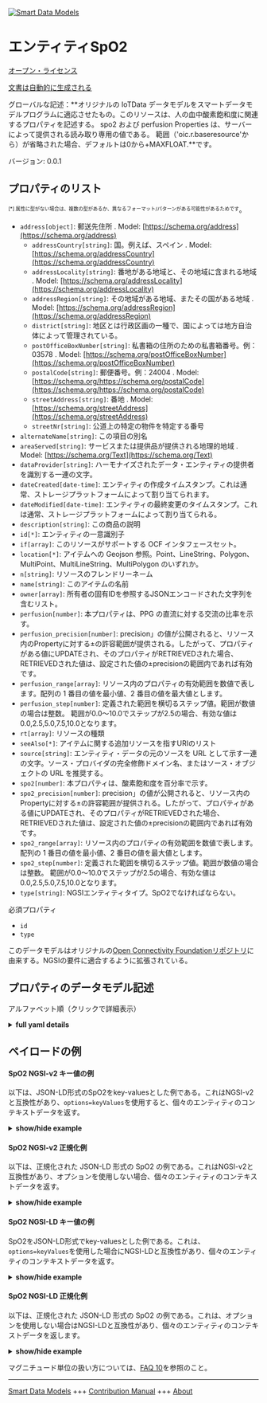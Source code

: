 <!-- 10-Header -->  
[![Smart Data Models](https://smartdatamodels.org/wp-content/uploads/2022/01/SmartDataModels_logo.png "Logo")](https://smartdatamodels.org)  
エンティティSpO2  
==========<!-- /10-Header -->  
<!-- 15-License -->  
[オープン・ライセンス](https://github.com/smart-data-models//dataModel.OCF/blob/master/SpO2/LICENSE.md)  
[文書は自動的に生成される](https://docs.google.com/presentation/d/e/2PACX-1vTs-Ng5dIAwkg91oTTUdt8ua7woBXhPnwavZ0FxgR8BsAI_Ek3C5q97Nd94HS8KhP-r_quD4H0fgyt3/pub?start=false&loop=false&delayms=3000#slide=id.gb715ace035_0_60)  
<!-- /15-License -->  
<!-- 20-Description -->  
グローバルな記述：**オリジナルの IoTData データモデルをスマートデータモデルプログラムに適応させたもの。このリソースは、人の血中酸素飽和度に関連するプロパティを記述する。  spo2 および perfusion Properties は、サーバーによって提供される読み取り専用の値である。  範囲（'oic.r.baseresource'から）が省略された場合、デフォルトは0から+MAXFLOAT.**です。  
バージョン: 0.0.1  
<!-- /20-Description -->  
<!-- 30-PropertiesList -->  

## プロパティのリスト  

<sup><sub>[*] 属性に型がない場合は、複数の型があるか、異なるフォーマット/パターンがある可能性があるためです</sub></sup>。  
- `address[object]`: 郵送先住所  . Model: [https://schema.org/address](https://schema.org/address)	- `addressCountry[string]`: 国。例えば、スペイン  . Model: [https://schema.org/addressCountry](https://schema.org/addressCountry)  
	- `addressLocality[string]`: 番地がある地域と、その地域に含まれる地域  . Model: [https://schema.org/addressLocality](https://schema.org/addressLocality)  
	- `addressRegion[string]`: その地域がある地域、またその国がある地域  . Model: [https://schema.org/addressRegion](https://schema.org/addressRegion)  
	- `district[string]`: 地区とは行政区画の一種で、国によっては地方自治体によって管理されている。    
	- `postOfficeBoxNumber[string]`: 私書箱の住所のための私書箱番号。例：03578  . Model: [https://schema.org/postOfficeBoxNumber](https://schema.org/postOfficeBoxNumber)  
	- `postalCode[string]`: 郵便番号。例：24004  . Model: [https://schema.org/https://schema.org/postalCode](https://schema.org/https://schema.org/postalCode)  
	- `streetAddress[string]`: 番地  . Model: [https://schema.org/streetAddress](https://schema.org/streetAddress)  
	- `streetNr[string]`: 公道上の特定の物件を特定する番号    
- `alternateName[string]`: この項目の別名  - `areaServed[string]`: サービスまたは提供品が提供される地理的地域  . Model: [https://schema.org/Text](https://schema.org/Text)- `dataProvider[string]`: ハーモナイズされたデータ・エンティティの提供者を識別する一連の文字。  - `dateCreated[date-time]`: エンティティの作成タイムスタンプ。これは通常、ストレージプラットフォームによって割り当てられます。  - `dateModified[date-time]`: エンティティの最終変更のタイムスタンプ。これは通常、ストレージプラットフォームによって割り当てられる。  - `description[string]`: この商品の説明  - `id[*]`: エンティティの一意識別子  - `if[array]`: このリソースがサポートする OCF インタフェースセット。  - `location[*]`: アイテムへの Geojson 参照。Point、LineString、Polygon、MultiPoint、MultiLineString、MultiPolygon のいずれか。  - `n[string]`: リソースのフレンドリーネーム  - `name[string]`: このアイテムの名前  - `owner[array]`: 所有者の固有IDを参照するJSONエンコードされた文字列を含むリスト。  - `perfusion[number]`: 本プロパティは、PPG の直流に対する交流の比率を示す。  - `perfusion_precision[number]`: precision」の値が公開されると、リソース内のPropertyに対する±の許容範囲が提供される。したがって、プロパティがある値にUPDATEされ、そのプロパティがRETRIEVEDされた場合、RETRIEVEDされた値は、設定された値の±precisionの範囲内であれば有効です。  - `perfusion_range[array]`: リソース内のプロパティの有効範囲を数値で表します。配列の 1 番目の値を最小値、2 番目の値を最大値とします。  - `perfusion_step[number]`: 定義された範囲を横切るステップ値。範囲が数値の場合は整数。  範囲が0.0～10.0でステップが2.5の場合、有効な値は0.0,2.5,5.0,7.5,10.0となります。  - `rt[array]`: リソースの種類  - `seeAlso[*]`: アイテムに関する追加リソースを指すURIのリスト  - `source[string]`: エンティティ・データの元のソースを URL として示す一連の文字。ソース・プロバイダの完全修飾ドメイン名、またはソース・オブジェクトの URL を推奨する。  - `spo2[number]`: 本プロパティは、酸素飽和度を百分率で示す。  - `spo2_precision[number]`: precision」の値が公開されると、リソース内のPropertyに対する±の許容範囲が提供される。したがって、プロパティがある値にUPDATEされ、そのプロパティがRETRIEVEDされた場合、RETRIEVEDされた値は、設定された値の±precisionの範囲内であれば有効です。  - `spo2_range[array]`: リソース内のプロパティの有効範囲を数値で表します。配列の 1 番目の値を最小値、2 番目の値を最大値とします。  - `spo2_step[number]`: 定義された範囲を横切るステップ値。範囲が数値の場合は整数。  範囲が0.0～10.0でステップが2.5の場合、有効な値は0.0,2.5,5.0,7.5,10.0となります。  - `type[string]`: NGSIエンティティタイプ。SpO2でなければならない。  <!-- /30-PropertiesList -->  
<!-- 35-RequiredProperties -->  
必須プロパティ  
- `id`  - `type`  <!-- /35-RequiredProperties -->  
<!-- 40-RequiredProperties -->  
このデータモデルはオリジナルの[Open Connectivity Foundationリポジトリ](https://github.com/openconnectivityfoundation/IoTDataModels)に由来する。NGSIの要件に適合するように拡張されている。  
<!-- /40-RequiredProperties -->  
<!-- 50-DataModelHeader -->  
## プロパティのデータモデル記述  
アルファベット順（クリックで詳細表示）  
<!-- /50-DataModelHeader -->  
<!-- 60-ModelYaml -->  
<details><summary><strong>full yaml details</strong></summary>    
```yaml  
SpO2:    
  description: Smart Data Models Program adaptation of the original IoTData data Models. This Resource describes the Properties associated with a person's blood oxygen saturation level.  The spo2 and perfusion Properties are read-only value that is provided by the server.  When range (from 'oic.r.baseresource') is omitted the default is 0 to +MAXFLOAT.    
  properties:    
    address:    
      description: The mailing address    
      properties:    
        addressCountry:    
          description: 'The country. For example, Spain'    
          type: string    
          x-ngsi:    
            model: https://schema.org/addressCountry    
            type: Property    
        addressLocality:    
          description: 'The locality in which the street address is, and which is in the region'    
          type: string    
          x-ngsi:    
            model: https://schema.org/addressLocality    
            type: Property    
        addressRegion:    
          description: 'The region in which the locality is, and which is in the country'    
          type: string    
          x-ngsi:    
            model: https://schema.org/addressRegion    
            type: Property    
        district:    
          description: 'A district is a type of administrative division that, in some countries, is managed by the local government'    
          type: string    
          x-ngsi:    
            type: Property    
        postOfficeBoxNumber:    
          description: 'The post office box number for PO box addresses. For example, 03578'    
          type: string    
          x-ngsi:    
            model: https://schema.org/postOfficeBoxNumber    
            type: Property    
        postalCode:    
          description: 'The postal code. For example, 24004'    
          type: string    
          x-ngsi:    
            model: https://schema.org/https://schema.org/postalCode    
            type: Property    
        streetAddress:    
          description: The street address    
          type: string    
          x-ngsi:    
            model: https://schema.org/streetAddress    
            type: Property    
        streetNr:    
          description: Number identifying a specific property on a public street    
          type: string    
          x-ngsi:    
            type: Property    
      type: object    
      x-ngsi:    
        model: https://schema.org/address    
        type: Property    
    alternateName:    
      description: An alternative name for this item    
      type: string    
      x-ngsi:    
        type: Property    
    areaServed:    
      description: The geographic area where a service or offered item is provided    
      type: string    
      x-ngsi:    
        model: https://schema.org/Text    
        type: Property    
    dataProvider:    
      description: A sequence of characters identifying the provider of the harmonised data entity    
      type: string    
      x-ngsi:    
        type: Property    
    dateCreated:    
      description: Entity creation timestamp. This will usually be allocated by the storage platform    
      format: date-time    
      type: string    
      x-ngsi:    
        type: Property    
    dateModified:    
      description: Timestamp of the last modification of the entity. This will usually be allocated by the storage platform    
      format: date-time    
      type: string    
      x-ngsi:    
        type: Property    
    description:    
      description: A description of this item    
      type: string    
      x-ngsi:    
        type: Property    
    id:    
      anyOf:    
        - description: Identifier format of any NGSI entity    
          maxLength: 256    
          minLength: 1    
          pattern: ^[\w\-\.\{\}\$\+\*\[\]`|~^@!,:\\]+$    
          type: string    
          x-ngsi:    
            type: Property    
        - description: Identifier format of any NGSI entity    
          format: uri    
          type: string    
          x-ngsi:    
            type: Property    
      description: Unique identifier of the entity    
      x-ngsi:    
        type: Property    
    if:    
      description: The OCF Interface set supported by this Resource.    
      items:    
        enum:    
          - oic.if.s    
          - oic.if.baseline    
        type: string    
      minItems: 1    
      readOnly: true    
      type: array    
      uniqueItems: true    
      x-ngsi:    
        type: Property    
    location:    
      description: 'Geojson reference to the item. It can be Point, LineString, Polygon, MultiPoint, MultiLineString or MultiPolygon'    
      oneOf:    
        - description: Geojson reference to the item. Point    
          properties:    
            bbox:    
              items:    
                type: number    
              minItems: 4    
              type: array    
            coordinates:    
              items:    
                type: number    
              minItems: 2    
              type: array    
            type:    
              enum:    
                - Point    
              type: string    
          required:    
            - type    
            - coordinates    
          title: GeoJSON Point    
          type: object    
          x-ngsi:    
            type: GeoProperty    
        - description: Geojson reference to the item. LineString    
          properties:    
            bbox:    
              items:    
                type: number    
              minItems: 4    
              type: array    
            coordinates:    
              items:    
                items:    
                  type: number    
                minItems: 2    
                type: array    
              minItems: 2    
              type: array    
            type:    
              enum:    
                - LineString    
              type: string    
          required:    
            - type    
            - coordinates    
          title: GeoJSON LineString    
          type: object    
          x-ngsi:    
            type: GeoProperty    
        - description: Geojson reference to the item. Polygon    
          properties:    
            bbox:    
              items:    
                type: number    
              minItems: 4    
              type: array    
            coordinates:    
              items:    
                items:    
                  items:    
                    type: number    
                  minItems: 2    
                  type: array    
                minItems: 4    
                type: array    
              type: array    
            type:    
              enum:    
                - Polygon    
              type: string    
          required:    
            - type    
            - coordinates    
          title: GeoJSON Polygon    
          type: object    
          x-ngsi:    
            type: GeoProperty    
        - description: Geojson reference to the item. MultiPoint    
          properties:    
            bbox:    
              items:    
                type: number    
              minItems: 4    
              type: array    
            coordinates:    
              items:    
                items:    
                  type: number    
                minItems: 2    
                type: array    
              type: array    
            type:    
              enum:    
                - MultiPoint    
              type: string    
          required:    
            - type    
            - coordinates    
          title: GeoJSON MultiPoint    
          type: object    
          x-ngsi:    
            type: GeoProperty    
        - description: Geojson reference to the item. MultiLineString    
          properties:    
            bbox:    
              items:    
                type: number    
              minItems: 4    
              type: array    
            coordinates:    
              items:    
                items:    
                  items:    
                    type: number    
                  minItems: 2    
                  type: array    
                minItems: 2    
                type: array    
              type: array    
            type:    
              enum:    
                - MultiLineString    
              type: string    
          required:    
            - type    
            - coordinates    
          title: GeoJSON MultiLineString    
          type: object    
          x-ngsi:    
            type: GeoProperty    
        - description: Geojson reference to the item. MultiLineString    
          properties:    
            bbox:    
              items:    
                type: number    
              minItems: 4    
              type: array    
            coordinates:    
              items:    
                items:    
                  items:    
                    items:    
                      type: number    
                    minItems: 2    
                    type: array    
                  minItems: 4    
                  type: array    
                type: array    
              type: array    
            type:    
              enum:    
                - MultiPolygon    
              type: string    
          required:    
            - type    
            - coordinates    
          title: GeoJSON MultiPolygon    
          type: object    
          x-ngsi:    
            type: GeoProperty    
      x-ngsi:    
        type: GeoProperty    
    n:    
      description: Friendly name of the Resource    
      maxLength: 64    
      readOnly: true    
      type: string    
      x-ngsi:    
        type: Property    
    name:    
      description: The name of this item    
      type: string    
      x-ngsi:    
        type: Property    
    owner:    
      description: A List containing a JSON encoded sequence of characters referencing the unique Ids of the owner(s)    
      items:    
        anyOf:    
          - description: Identifier format of any NGSI entity    
            maxLength: 256    
            minLength: 1    
            pattern: ^[\w\-\.\{\}\$\+\*\[\]`|~^@!,:\\]+$    
            type: string    
            x-ngsi:    
              type: Property    
          - description: Identifier format of any NGSI entity    
            format: uri    
            type: string    
            x-ngsi:    
              type: Property    
        description: Unique identifier of the entity    
        x-ngsi:    
          type: Property    
      type: array    
      x-ngsi:    
        type: Property    
    perfusion:    
      description: This Property describes the ratio of AC over DC of PPG.    
      minimum: 0.0    
      readOnly: true    
      type: number    
      x-ngsi:    
        type: Property    
    perfusion_precision:    
      description: 'When exposed the value in ''precision'' provides a +/- tolerance against the Properties in the Resource. Thus if a Property is UPDATED to a value and that Property then RETRIEVED, the RETRIEVED value is valid if in the range of the set value +/- precision'    
      readOnly: true    
      type: number    
      x-ngsi:    
        type: Property    
    perfusion_range:    
      description: 'The valid range for the Property in the Resource as a number. The first value in the array is the minimum value, the second value in the array is the maximum value.'    
      items:    
        type: number    
      maxItems: 2    
      minItems: 2    
      readOnly: true    
      type: array    
      x-ngsi:    
        type: Property    
    perfusion_step:    
      description: 'Step value across the defined range an integer when the range is a number.  This is the increment for valid values across the range; so if range is 0.0..10.0 and step is 2.5 then valid values are 0.0,2.5,5.0,7.5,10.0.'    
      readOnly: true    
      type: number    
      x-ngsi:    
        type: Property    
    rt:    
      description: The Resource Type.    
      items:    
        enum:    
          - oic.r.spo2    
        type: string    
      minItems: 1    
      readOnly: true    
      type: array    
      uniqueItems: true    
      x-ngsi:    
        type: Property    
    seeAlso:    
      description: list of uri pointing to additional resources about the item    
      oneOf:    
        - items:    
            format: uri    
            type: string    
          minItems: 1    
          type: array    
        - format: uri    
          type: string    
      x-ngsi:    
        type: Property    
    source:    
      description: 'A sequence of characters giving the original source of the entity data as a URL. Recommended to be the fully qualified domain name of the source provider, or the URL to the source object'    
      type: string    
      x-ngsi:    
        type: Property    
    spo2:    
      description: This Property describes the estimation of the oxygen saturation level in percentage.    
      maximum: 100.0    
      minimum: 0.0    
      readOnly: true    
      type: number    
      x-ngsi:    
        type: Property    
    spo2_precision:    
      description: 'When exposed the value in ''precision'' provides a +/- tolerance against the Properties in the Resource. Thus if a Property is UPDATED to a value and that Property then RETRIEVED, the RETRIEVED value is valid if in the range of the set value +/- precision'    
      readOnly: true    
      type: number    
      x-ngsi:    
        type: Property    
    spo2_range:    
      description: 'The valid range for the Property in the Resource as a number. The first value in the array is the minimum value, the second value in the array is the maximum value.'    
      items:    
        type: number    
      maxItems: 2    
      minItems: 2    
      readOnly: true    
      type: array    
      x-ngsi:    
        type: Property    
    spo2_step:    
      description: 'Step value across the defined range an integer when the range is a number.  This is the increment for valid values across the range; so if range is 0.0..10.0 and step is 2.5 then valid values are 0.0,2.5,5.0,7.5,10.0.'    
      readOnly: true    
      type: number    
      x-ngsi:    
        type: Property    
    type:    
      description: NGSI entity type. It has to be SpO2    
      enum:    
        - SpO2    
      type: string    
      x-ngsi:    
        type: Property    
  required:    
    - id    
    - type    
  type: object    
  x-derived-from: https://github.com/OpenInterConnect/IoTDataModels/blob/master/SpO2ResURI.swagger.json    
  x-disclaimer: 'Redistribution and use in source and binary forms, with or without modification, are permitted  provided that the license conditions are met. Copyleft (c) 2022 Contributors to Smart Data Models Program'    
  x-license-url: https://github.com/smart-data-models/dataModel.OCF/blob/master/SpO2/LICENSE.md    
  x-model-schema: https://smart-data-models.github.io/dataModel.IoTDataModels/SpO2/schema.json    
  x-model-tags: OCF    
  x-version: 0.0.1    
```  
</details>    
<!-- /60-ModelYaml -->  
<!-- 70-MiddleNotes -->  
<!-- /70-MiddleNotes -->  
<!-- 80-Examples -->  
## ペイロードの例  
#### SpO2 NGSI-v2 キー値の例  
以下は、JSON-LD形式のSpO2をkey-valuesとした例である。これはNGSI-v2と互換性があり、`options=keyValues`を使用すると、個々のエンティティのコンテキストデータを返す。  
<details><summary><strong>show/hide example</strong></summary>    
```json  
{  
    "id": "urn:ngsi-ld:SpO2:id:ZKYV:83346917",  
    "dateCreated": "1984-01-01T13:11:29Z",  
    "dateModified": "2010-07-22T14:24:24Z",  
    "source": "Its play American determine say. Stop security so machine seek value lead. Suffer anything late such.",  
    "name": "Physical number home radio. Executive wear impact. Tough they floor shake sea.",  
    "alternateName": "Computer never different cup test wind body deal. Son four site professional. Bit night ever.",  
    "description": "Energy yard close stock describe us. Hear it maybe return tell side better. Mrs begin our seek either impact.",  
    "dataProvider": "Toward different assume voice soon role field. Sing term herself police around sing floor. Also behavior treat quality simple",  
    "owner": [  
        "urn:ngsi-ld:SpO2:items:QUMD:74880931",  
        "urn:ngsi-ld:SpO2:items:HUFM:32764913"  
    ],  
    "seeAlso": [  
        "urn:ngsi-ld:SpO2:items:DFZI:02093368"  
    ],  
    "location": {  
        "type": "Point",  
        "coordinates": [  
            12.572857,  
            164.962958  
        ]  
    },  
    "address": {  
        "streetAddress": "Stock senior section even. Ahead Congress throughout sport could. Throughout pay will bu",  
        "addressLocality": "Relate whole note maybe study. Become according page summer often smile. Member community feel.",  
        "addressRegion": "Probably top major. Various new thing carry trouble interesting painting.",  
        "addressCountry": "Happy song explain program us include throw. Live tough nor range design such break.",  
        "postalCode": "Thank plan fly keep the",  
        "postOfficeBoxNumber": "Various value organization son suddenly candidate. Star rest head position second decade time.",  
        "streetNr": "Certain Mrs free develop know once citizen white. Toward all heart close information stand.",  
        "district": "Together whet"  
    },  
    "areaServed": "Education something just final. Issue too any cut pay. Seven indeed memory since.",  
    "spo2": 52.3,  
    "perfusion": 332.7,  
    "rt": [  
        "oic.r.spo2"  
    ],  
    "n": "Industry alone bed various. Tend bar table always put wheth",  
    "if": [  
        "oic.if.s"  
    ],  
    "spo2_range": [  
        766.0,  
        412.2  
    ],  
    "perfusion_range": [  
        918.2,  
        174.9  
    ],  
    "spo2_step": 223.6,  
    "perfusion_step": 323.8,  
    "spo2_precision": 250.7,  
    "perfusion_precision": 23.1,  
    "type": "SpO2"  
}  
```  
</details>  
#### SpO2 NGSI-v2 正規化例  
以下は、正規化された JSON-LD 形式の SpO2 の例である。これはNGSI-v2と互換性があり、オプションを使用しない場合、個々のエンティティのコンテキストデータを返す。  
<details><summary><strong>show/hide example</strong></summary>    
```json  
{  
    "id": "urn:ngsi-ld:SpO2:id:ZKYV:83346917",  
    "dateCreated": {  
        "type": "DateTime",  
        "value": "1984-01-01T13:11:29Z"  
    },  
    "dateModified": {  
        "type": "DateTime",  
        "value": "2010-07-22T14:24:24Z"  
    },  
    "source": {  
        "type": "Text",  
        "value": "Its play American determine say. Stop security so machine seek value lead. Suffer anything late such."  
    },  
    "name": {  
        "type": "Text",  
        "value": "Physical number home radio. Executive wear impact. Tough they floor shake sea."  
    },  
    "alternateName": {  
        "type": "Text",  
        "value": "Computer never different cup test wind body deal. Son four site professional. Bit night ever."  
    },  
    "description": {  
        "type": "Text",  
        "value": "Energy yard close stock describe us. Hear it maybe return tell side better. Mrs begin our seek either impact."  
    },  
    "dataProvider": {  
        "type": "Text",  
        "value": "Toward different assume voice soon role field. Sing term herself police around sing floor. Also behavior treat quality simple"  
    },  
    "owner": {  
        "type": "StructuredValue",  
        "value": [  
            "urn:ngsi-ld:SpO2:items:QUMD:74880931",  
            "urn:ngsi-ld:SpO2:items:HUFM:32764913"  
        ]  
    },  
    "seeAlso": {  
        "type": "StructuredValue",  
        "value": [  
            "urn:ngsi-ld:SpO2:items:DFZI:02093368"  
        ]  
    },  
    "location": {  
        "type": "geo:json",  
        "value": {  
            "type": "Point",  
            "coordinates": [  
                12.572857,  
                164.962958  
            ]  
        }  
    },  
    "address": {  
        "type": "StructuredValue",  
        "value": {  
            "streetAddress": "Stock senior section even. Ahead Congress throughout sport could. Throughout pay will bu",  
            "addressLocality": "Relate whole note maybe study. Become according page summer often smile. Member community feel.",  
            "addressRegion": "Probably top major. Various new thing carry trouble interesting painting.",  
            "addressCountry": "Happy song explain program us include throw. Live tough nor range design such break.",  
            "postalCode": "Thank plan fly keep the",  
            "postOfficeBoxNumber": "Various value organization son suddenly candidate. Star rest head position second decade time.",  
            "streetNr": "Certain Mrs free develop know once citizen white. Toward all heart close information stand.",  
            "district": "Together whet"  
        }  
    },  
    "areaServed": {  
        "type": "Text",  
        "value": "Education something just final. Issue too any cut pay. Seven indeed memory since."  
    },  
    "spo2": {  
        "type": "Number",  
        "value": 52.3  
    },  
    "perfusion": {  
        "type": "Number",  
        "value": 332.7  
    },  
    "rt": {  
        "type": "StructuredValue",  
        "value": [  
            "oic.r.spo2"  
        ]  
    },  
    "n": {  
        "type": "Text",  
        "value": "Industry alone bed various. Tend bar table always put wheth"  
    },  
    "if": {  
        "type": "StructuredValue",  
        "value": [  
            "oic.if.s"  
        ]  
    },  
    "spo2_range": {  
        "type": "StructuredValue",  
        "value": [  
            766.0,  
            412.2  
        ]  
    },  
    "perfusion_range": {  
        "type": "StructuredValue",  
        "value": [  
            918.2,  
            174.9  
        ]  
    },  
    "spo2_step": {  
        "type": "Number",  
        "value": 223.6  
    },  
    "perfusion_step": {  
        "type": "Number",  
        "value": 323.8  
    },  
    "spo2_precision": {  
        "type": "Number",  
        "value": 250.7  
    },  
    "perfusion_precision": {  
        "type": "Number",  
        "value": 23.1  
    },  
    "type": "SpO2"  
}  
```  
</details>  
#### SpO2 NGSI-LD キー値の例  
SpO2をJSON-LD形式でkey-valuesとした例である。これは、`options=keyValues`を使用した場合にNGSI-LDと互換性があり、個々のエンティティのコンテキストデータを返す。  
<details><summary><strong>show/hide example</strong></summary>    
```json  
{  
    "id": "urn:ngsi-ld:SpO2:id:ZKYV:83346917",  
    "dateCreated": "1984-01-01T13:11:29Z",  
    "dateModified": "2010-07-22T14:24:24Z",  
    "source": "Its play American determine say. Stop security so machine seek value lead. Suffer anything late such.",  
    "name": "Physical number home radio. Executive wear impact. Tough they floor shake sea.",  
    "alternateName": "Computer never different cup test wind body deal. Son four site professional. Bit night ever.",  
    "description": "Energy yard close stock describe us. Hear it maybe return tell side better. Mrs begin our seek either impact.",  
    "dataProvider": "Toward different assume voice soon role field. Sing term herself police around sing floor. Also behavior treat quality simple",  
    "owner": [  
        "urn:ngsi-ld:SpO2:items:QUMD:74880931",  
        "urn:ngsi-ld:SpO2:items:HUFM:32764913"  
    ],  
    "seeAlso": [  
        "urn:ngsi-ld:SpO2:items:DFZI:02093368"  
    ],  
    "location": {  
        "type": "Point",  
        "coordinates": [  
            12.572857,  
            164.962958  
        ]  
    },  
    "address": {  
        "streetAddress": "Stock senior section even. Ahead Congress throughout sport could. Throughout pay will bu",  
        "addressLocality": "Relate whole note maybe study. Become according page summer often smile. Member community feel.",  
        "addressRegion": "Probably top major. Various new thing carry trouble interesting painting.",  
        "addressCountry": "Happy song explain program us include throw. Live tough nor range design such break.",  
        "postalCode": "Thank plan fly keep the",  
        "postOfficeBoxNumber": "Various value organization son suddenly candidate. Star rest head position second decade time.",  
        "streetNr": "Certain Mrs free develop know once citizen white. Toward all heart close information stand.",  
        "district": "Together whet"  
    },  
    "areaServed": "Education something just final. Issue too any cut pay. Seven indeed memory since.",  
    "spo2": 52.3,  
    "perfusion": 332.7,  
    "rt": [  
        "oic.r.spo2"  
    ],  
    "n": "Industry alone bed various. Tend bar table always put wheth",  
    "if": [  
        "oic.if.s"  
    ],  
    "spo2_range": [  
        766.0,  
        412.2  
    ],  
    "perfusion_range": [  
        918.2,  
        174.9  
    ],  
    "spo2_step": 223.6,  
    "perfusion_step": 323.8,  
    "spo2_precision": 250.7,  
    "perfusion_precision": 23.1,  
    "type": "SpO2",  
    "@context": [  
        "https://smartdatamodels.org/context.jsonld"  
    ]  
}  
```  
</details>  
#### SpO2 NGSI-LD 正規化例  
以下は、正規化された JSON-LD 形式の SpO2 の例である。これは、オプションを使用しない場合はNGSI-LDと互換性があり、個々のエンティティのコンテキストデータを返します。  
<details><summary><strong>show/hide example</strong></summary>    
```json  
{  
    "id": "urn:ngsi-ld:SpO2:id:ZKYV:83346917",  
    "dateCreated": {  
        "type": "Property",  
        "value": {  
            "@type": "DateTime",  
            "@value": "1984-01-01T13:11:29Z"  
        }  
    },  
    "dateModified": {  
        "type": "Property",  
        "value": {  
            "@type": "DateTime",  
            "@value": "2010-07-22T14:24:24Z"  
        }  
    },  
    "source": {  
        "type": "Property",  
        "value": "Its play American determine say. Stop security so machine seek value lead. Suffer anything late such."  
    },  
    "name": {  
        "type": "Property",  
        "value": "Physical number home radio. Executive wear impact. Tough they floor shake sea."  
    },  
    "alternateName": {  
        "type": "Property",  
        "value": "Computer never different cup test wind body deal. Son four site professional. Bit night ever."  
    },  
    "description": {  
        "type": "Property",  
        "value": "Energy yard close stock describe us. Hear it maybe return tell side better. Mrs begin our seek either impact."  
    },  
    "dataProvider": {  
        "type": "Property",  
        "value": "Toward different assume voice soon role field. Sing term herself police around sing floor. Also behavior treat quality simple"  
    },  
    "owner": {  
        "type": "Property",  
        "value": [  
            "urn:ngsi-ld:SpO2:items:QUMD:74880931",  
            "urn:ngsi-ld:SpO2:items:HUFM:32764913"  
        ]  
    },  
    "seeAlso": {  
        "type": "Property",  
        "value": [  
            "urn:ngsi-ld:SpO2:items:DFZI:02093368"  
        ]  
    },  
    "location": {  
        "type": "GeoProperty",  
        "value": {  
            "type": "Point",  
            "coordinates": [  
                12.572857,  
                164.962958  
            ]  
        }  
    },  
    "address": {  
        "type": "Property",  
        "value": {  
            "streetAddress": "Stock senior section even. Ahead Congress throughout sport could. Throughout pay will bu",  
            "addressLocality": "Relate whole note maybe study. Become according page summer often smile. Member community feel.",  
            "addressRegion": "Probably top major. Various new thing carry trouble interesting painting.",  
            "addressCountry": "Happy song explain program us include throw. Live tough nor range design such break.",  
            "postalCode": "Thank plan fly keep the",  
            "postOfficeBoxNumber": "Various value organization son suddenly candidate. Star rest head position second decade time.",  
            "streetNr": "Certain Mrs free develop know once citizen white. Toward all heart close information stand.",  
            "district": "Together whet"  
        }  
    },  
    "areaServed": {  
        "type": "Property",  
        "value": "Education something just final. Issue too any cut pay. Seven indeed memory since."  
    },  
    "spo2": {  
        "type": "Property",  
        "value": 52.3  
    },  
    "perfusion": {  
        "type": "Property",  
        "value": 332.7  
    },  
    "rt": {  
        "type": "Property",  
        "value": [  
            "oic.r.spo2"  
        ]  
    },  
    "n": {  
        "type": "Property",  
        "value": "Industry alone bed various. Tend bar table always put wheth"  
    },  
    "if": {  
        "type": "Property",  
        "value": [  
            "oic.if.s"  
        ]  
    },  
    "spo2_range": {  
        "type": "Property",  
        "value": [  
            766.0,  
            412.2  
        ]  
    },  
    "perfusion_range": {  
        "type": "Property",  
        "value": [  
            918.2,  
            174.9  
        ]  
    },  
    "spo2_step": {  
        "type": "Property",  
        "value": 223.6  
    },  
    "perfusion_step": {  
        "type": "Property",  
        "value": 323.8  
    },  
    "spo2_precision": {  
        "type": "Property",  
        "value": 250.7  
    },  
    "perfusion_precision": {  
        "type": "Property",  
        "value": 23.1  
    },  
    "type": "SpO2",  
    "@context": [  
        "https://smartdatamodels.org/context.jsonld"  
    ]  
}  
```  
</details><!-- /80-Examples -->  
<!-- 90-FooterNotes -->  
<!-- /90-FooterNotes -->  
<!-- 95-Units -->  
マグニチュード単位の扱い方については、[FAQ 10](https://smartdatamodels.org/index.php/faqs/)を参照のこと。  
<!-- /95-Units -->  
<!-- 97-LastFooter -->  
---  
[Smart Data Models](https://smartdatamodels.org) +++ [Contribution Manual](https://bit.ly/contribution_manual) +++ [About](https://bit.ly/Introduction_SDM)<!-- /97-LastFooter -->  
